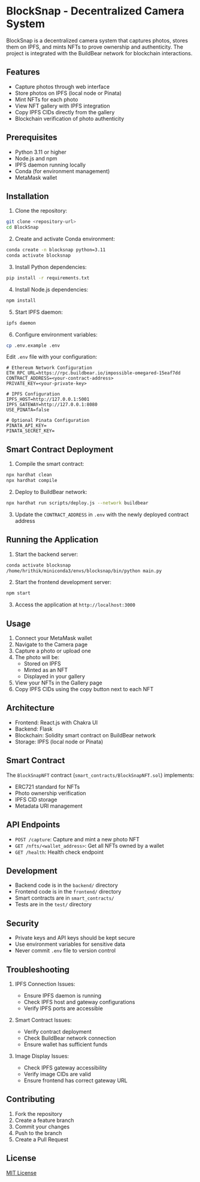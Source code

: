 # BlockSnap - Decentralized Camera System

BlockSnap is a decentralized camera system that captures photos, stores them on IPFS, and mints NFTs to prove ownership and authenticity. The project is integrated with the BuildBear network for blockchain interactions.

## Features

- Capture photos through web interface
- Store photos on IPFS (local node or Pinata)
- Mint NFTs for each photo
- View NFT gallery with IPFS integration
- Copy IPFS CIDs directly from the gallery
- Blockchain verification of photo authenticity

## Prerequisites

- Python 3.11 or higher
- Node.js and npm
- IPFS daemon running locally
- Conda (for environment management)
- MetaMask wallet

## Installation

1. Clone the repository:
```bash
git clone <repository-url>
cd BlockSnap
```

2. Create and activate Conda environment:
```bash
conda create -n blocksnap python=3.11
conda activate blocksnap
```

3. Install Python dependencies:
```bash
pip install -r requirements.txt
```

4. Install Node.js dependencies:
```bash
npm install
```

5. Start IPFS daemon:
```bash
ipfs daemon
```

6. Configure environment variables:
```bash
cp .env.example .env
```
Edit `.env` file with your configuration:
```env
# Ethereum Network Configuration
ETH_RPC_URL=https://rpc.buildbear.io/impossible-omegared-15eaf7dd
CONTRACT_ADDRESS=<your-contract-address>
PRIVATE_KEY=<your-private-key>

# IPFS Configuration
IPFS_HOST=http://127.0.0.1:5001
IPFS_GATEWAY=http://127.0.0.1:8080
USE_PINATA=false

# Optional Pinata Configuration
PINATA_API_KEY=
PINATA_SECRET_KEY=
```

## Smart Contract Deployment

1. Compile the smart contract:
```bash
npx hardhat clean
npx hardhat compile
```

2. Deploy to BuildBear network:
```bash
npx hardhat run scripts/deploy.js --network buildbear
```

3. Update the `CONTRACT_ADDRESS` in `.env` with the newly deployed contract address

## Running the Application

1. Start the backend server:
```bash
conda activate blocksnap
/home/hrithik/miniconda3/envs/blocksnap/bin/python main.py
```

2. Start the frontend development server:
```bash
npm start
```

3. Access the application at `http://localhost:3000`

## Usage

1. Connect your MetaMask wallet
2. Navigate to the Camera page
3. Capture a photo or upload one
4. The photo will be:
   - Stored on IPFS
   - Minted as an NFT
   - Displayed in your gallery
5. View your NFTs in the Gallery page
6. Copy IPFS CIDs using the copy button next to each NFT

## Architecture

- Frontend: React.js with Chakra UI
- Backend: Flask
- Blockchain: Solidity smart contract on BuildBear network
- Storage: IPFS (local node or Pinata)

## Smart Contract

The `BlockSnapNFT` contract (`smart_contracts/BlockSnapNFT.sol`) implements:
- ERC721 standard for NFTs
- Photo ownership verification
- IPFS CID storage
- Metadata URI management

## API Endpoints

- `POST /capture`: Capture and mint a new photo NFT
- `GET /nfts/<wallet_address>`: Get all NFTs owned by a wallet
- `GET /health`: Health check endpoint

## Development

- Backend code is in the `backend/` directory
- Frontend code is in the `frontend/` directory
- Smart contracts are in `smart_contracts/`
- Tests are in the `test/` directory

## Security

- Private keys and API keys should be kept secure
- Use environment variables for sensitive data
- Never commit `.env` file to version control

## Troubleshooting

1. IPFS Connection Issues:
   - Ensure IPFS daemon is running
   - Check IPFS host and gateway configurations
   - Verify IPFS ports are accessible

2. Smart Contract Issues:
   - Verify contract deployment
   - Check BuildBear network connection
   - Ensure wallet has sufficient funds

3. Image Display Issues:
   - Check IPFS gateway accessibility
   - Verify image CIDs are valid
   - Ensure frontend has correct gateway URL

## Contributing

1. Fork the repository
2. Create a feature branch
3. Commit your changes
4. Push to the branch
5. Create a Pull Request

## License

[MIT License](LICENSE)
